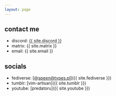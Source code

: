 ```yaml
---
layout: page
---
```

## contact me
- discord: <span title="formerly spence#6125" style="text-decoration: underline dotted">{{ site.discord }}</span>
- matrix: {{ site.matrix }}
- email: {{ site.email }}

## socials
- fediverse: [@speen@types.pl]({{ site.fediverse }})
- tumblr: [vim-artisan]({{ site.tumblr }})
- youtube: [predatoru]({{ site.youtube }})